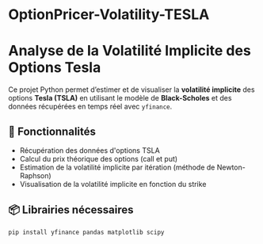 # OptionPricer-Volatility-TESLA

# Analyse de la Volatilité Implicite des Options Tesla

Ce projet Python permet d’estimer et de visualiser la **volatilité implicite** des options **Tesla (TSLA)** en utilisant le modèle de **Black-Scholes** et des données récupérées en temps réel avec `yfinance`.

## 🔧 Fonctionnalités

- Récupération des données d'options TSLA
- Calcul du prix théorique des options (call et put)
- Estimation de la volatilité implicite par itération (méthode de Newton-Raphson)
- Visualisation de la volatilité implicite en fonction du strike

## 📦 Librairies nécessaires

```bash
pip install yfinance pandas matplotlib scipy
